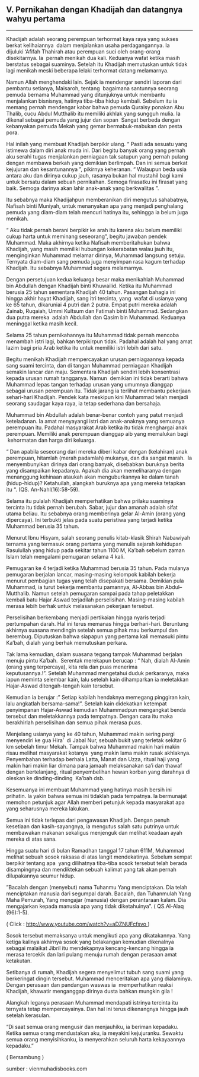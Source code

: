 ## V. Pernikahan dengan Khadijah dan datangnya wahyu pertama

---

Khadijah adalah seorang perempuan terhormat kaya raya yang sukses berkat kelihaiannya  dalam menjalankan usaha perdagangannya. Ia dijuluki ‘Afifah Thahirah atau perempuan suci oleh orang-orang disekitarnya. Ia  pernah menikah dua kali. Keduanya wafat ketika masih berstatus sebagai suaminya. Setelah itu Khadijah memutuskan untuk tidak lagi menikah meski beberapa lelaki terhormat datang melamarnya.

Namun Allah menghendaki lain. Sejak ia mendengar sendiri laporan dari pembantu setianya, Maisaroh, tentang  bagaimana santunnya seorang pemuda bernama Muhammad yang ditunjuknya untuk membantu menjalankan bisnisnya, hatinya tiba-tiba hidup kembali. Sebelum itu ia memang pernah mendengar kabar bahwa pemuda Quraisy ponakan Abu Thalib, cucu Abdul Mutthalib itu memiliki akhlak yang sungguh mulia. Ia dikenal sebagai pemuda yang jujur dan sopan  Sangat berbeda dengan kebanyakan pemuda Mekah yang gemar bermabuk-mabukan dan pesta pora.

Hal inilah yang membuat Khadijah berpikir ulang. “ Pasti ada sesuatu yang istimewa dalam diri anak muda ini. Dari begitu banyak orang yang pernah aku serahi tugas menjalankan perniagaan tak satupun yang pernah pulang dengan membawa berkah yang demikian berlimpah. Dan ini semua berkat kejujuran dan kesantunannya ”, pikirnya keheranan. “ Walaupun beda usia antara aku dan dirinya cukup jauh, rasanya bukan hal mustahil bagi kami untuk bersatu dalam sebuah pernikahan. Semoga firasatku ini firasat yang baik. Semoga darinya akan lahir anak-anak yang berkwalitas ”.

Itu sebabnya maka Khadijahpun memberanikan diri mengutus sahabatnya, Nafisah binti Muniyah, untuk menanyakan apa yang menjadi penghalang pemuda yang diam-diam telah mencuri hatinya itu, sehingga ia belum juga menikah.

“ Aku tidak pernah berani berpikir ke arah itu karena aku belum memiliki cukup harta untuk meminang seseorang”, begitu jawaban pendek Muhammad. Maka akhirnya ketika Nafisah memberitahukan bahwa Khadijah, yang masih memiliki hubungan kekerabatan walau jauh itu, menginginkan Muhammad melamar dirinya, Muhammad langsung setuju. Ternyata diam-diam sang pemuda juga menyimpan rasa kagum terhadap Khadijah. Itu sebabnya Muhammad segera melamarnya.

Dengan persetujuan kedua keluarga besar maka menikahlah Muhammad bin Abdullah dengan Khadijah binti Khuwailid. Ketika itu Muhammad  berusia 25 tahun sementara Khadijah 40 tahun. Pasangan bahagia ini hingga akhir hayat Khadijah, sang itri tercinta, yang  wafat di usianya yang ke 65 tahun, dikaruniai 4 putri dan 2 putra. Empat putri mereka adalah Zainab, Ruqaiah, Ummi Kultsum dan Fatimah binti Muhammad. Sedangkan dua putra mereka  adalah Abdullah dan Qasim bin Muhammad. Keduanya meninggal ketika masih kecil.

Selama 25 tahun pernikahannya itu Muhammad tidak pernah mencoba menambah istri lagi, bahkan terpikirpun tidak. Padahal adalah hal yang amat lazim bagi pria Arab ketika itu untuk memiliki istri lebih dari satu.

Begitu menikah Khadijah mempercayakan urusan perniagaannya kepada sang suami tercinta, dan di tangan Muhammad perniagaan Khadijah semakin lancar dan maju. Sementara Khadijah sendiri lebih konsentrasi kepada urusan rumah tangganya. Namun  demikian ini tidak berarti bahwa Muhammad lepas tangan terhadap urusan yang umumnya dianggap sebagai urusan perempuan itu. Tidak jarang ia terlihat membantu pekerjaan sehari-hari Khadijah. Pendek kata meskipun kini Muhammad telah menjadi seorang saudagar kaya raya, ia tetap sederhana dan bersahaja.

Muhammad bin Abdullah adalah benar-benar contoh yang patut menjadi keteladanan. Ia amat menyayangi istri dan anak-anaknya yang semuanya perempuan itu. Padahal masyarakat Arab ketika itu tidak menghargai anak perempuan. Memiliki anak perempuan dianggap aib yang memalukan bagi  kehormatan dan harga diri keluarga.

“ Dan apabila seseorang dari mereka diberi kabar dengan (kelahiran) anak perempuan, hitamlah (merah padamlah) mukanya, dan dia sangat marah.  Ia menyembunyikan dirinya dari orang banyak, disebabkan buruknya berita yang disampaikan kepadanya. Apakah dia akan memeliharanya dengan menanggung kehinaan ataukah akan menguburkannya ke dalam tanah (hidup-hidup)? Ketahuilah, alangkah buruknya apa yang mereka tetapkan itu “. (QS. An-Nahl(16):58-59).

Selama itu pulalah Khadijah memperhatikan bahwa prilaku suaminya tercinta itu tidak pernah berubah. Sabar, jujur dan amanah adalah sifat utama beliau. Itu sebabnya orang memberinya gelar Al-Amin (orang yang dipercaya). Ini terbukti jelas pada suatu peristiwa yang terjadi ketika Muhammad berusia 35 tahun.

Menurut Ibnu Hisyam, salah seorang penulis kitab-klasik Shirah Nabawiyah ternama yang termasuk orang pertama yang menulis sejarah kehidupan Rasulullah yang hidup pada sekitar tahun 1100 M, Ka’bah sebelum zaman Islam telah mengalami pemugaran selama 4 kali.

Pemugaran ke 4 terjadi ketika Muhammad berusia 35 tahun. Pada mulanya pemugaran berjalan lancar, masing-masing kelompok kabilah bekerja menurut pembagian tugas yang telah disepakati bersama. Demikian pula Muhammad, ia turut bekerja membantu pamannya, Al-Abbas bin Abdul–Mutthalib. Namun setelah pemugaran sampai pada tahap peletakkan kembali batu Hajar Aswad terjadilah perselisihan. Masing-masing kabilah merasa lebih berhak untuk melasanakan pekerjaan tersebut.

Perselisihan berkembang menjadi pertikaian hingga nyaris terjadi pertumpahan darah. Hal ini terus memanas hingga berhari-hari. Beruntung akhirnya suasana mendingin setelah semua pihak mau berkumpul dan berembug. Diputuskan bahwa siapapun yang pertama kali memasuki pintu Ka’bah, dialah yang berhak memutuskan perkara.

Tak lama kemudian, dalam suasana tegang tampak Muhammad berjalan menuju pintu Ka’bah.  Serentak merekapun berucap : “ Nah, dialah Al-Amin (orang yang terpercaya), kita rela dan puas menerima keputusannya.!”. Setelah Muhammad mengetahui duduk perkaranya, maka iapun meminta selembar kain, lalu setelah kain dihamparkan ia meletakkan Hajar-Aswad ditengah-tengah kain tersebut.

Kemudian ia berujar :” Setiap kabilah hendaknya memegang pinggiran kain, lalu angkatlah bersama-sama!”. Setelah kain didekatkan ketempat penyimpanan Hajar-Aswad kemudian Muhammadpun mengangkat benda tersebut dan meletakkannya pada tempatnya. Dengan cara itu maka berakhirlah perselisihan dan semua pihak merasa puas.

Menjelang usianya yang ke 40 tahun, Muhammad makin sering pergi menyendiri ke gua Hira’  di Jabal Nur, sebuah bukit yang terletak sekitar 6 km sebelah timur Mekah. Tampak bahwa Muhammad makin hari makin risau melihat masyarakat kotanya  yang makin lama makin rusak akhlaknya. Penyembahan terhadap berhala Latta, Manat dan Uzza, ritual haji yang makin hari makin liar dimana para jamaah melaksanakan sa’i dan thawaf dengan bertelanjang, ritual penyembelihan hewan korban yang darahnya di oleskan ke dinding-dinding  Ka’bah dsb.

Kesemuanya ini membuat Muhammad yang hatinya masih bersih ini prihatin. Ia yakin bahwa semua ini tidaklah pada tempatnya. Ia bermunajat memohon petunjuk agar Allah memberi petunjuk kepada masyarakat apa yang seharusnya mereka lakukan.

Semua ini tidak terlepas dari pengawasan Khadijah. Dengan penuh kesetiaan dan kasih-sayangnya, ia mengutus salah satu putrinya untuk membawakan makanan sekaligus menjenguk dan melihat keadaan ayah mereka di atas sana.

Hingga suatu hari di bulan Ramadhan tanggal 17 tahun 611M, Muhammad melihat sebuah sosok raksasa di atas langit mendekatinya. Sebelum sempat berpikir tentang apa  yang dilihatnya tiba-tiba sosok tersebut telah berada disampingnya dan mendiktekan sebuah kalimat yang tak akan pernah dilupakannya seumur hidup.

”Bacalah dengan (menyebut) nama Tuhanmu Yang menciptakan. Dia telah menciptakan manusia dari segumpal darah. Bacalah, dan Tuhanmulah Yang Maha Pemurah, Yang mengajar (manusia) dengan perantaraan kalam. Dia mengajarkan kepada manusia apa yang tidak diketahuinya”. ( QS.Al-Alaq (96):1-5).

( Click : http://www.youtube.com/watch?v=aDZNUFcfsvo )

Sosok tersebut memaksanya untuk mengikuti apa yang dikatakannya. Yang ketiga kalinya akhirnya sosok yang belakangan kemudian dikenalnya sebagai malaikat Jibril itu mendekapnya kencang-kencang hingga ia merasa tercekik dan lari pulang menuju rumah dengan perasaan amat ketakutan.

Setibanya di rumah, Khadijah segera menyelimut tubuh sang suami yang  berkeringat dingin tersebut. Muhammad menceritakan apa yang dialaminya. Dengan perasaan dan pandangan waswas ia  memperhatikan reaksi Khadijah, khawatir menganggap dirinya dusta bahkan mungkin gila !

Alangkah leganya perasaan Muhammad mendapati istrinya tercinta itu ternyata tetap mempercayainya. Dan hal ini terus dikenangnya hingga jauh setelah kerasulan.

“Di saat semua orang mengusir dan menjauhiku, ia beriman kepadaku. Ketika semua orang mendustakan aku, ia meyakini kejujuranku. Sewaktu semua orang menyisihkanku, ia menyerahkan seluruh harta kekayaannya kepadaku.”

( Bersambung )

sumber : vienmuhadisbooks.com